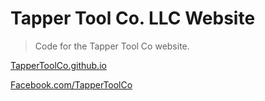 # Tapper Tool Co. LLC Website

> Code for the Tapper Tool Co website.

[TapperToolCo.github.io]()

[Facebook.com/TapperToolCo](https://www.facebook.com/TapperToolCo)